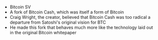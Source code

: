 - Bitcoin SV
- A fork of Bitcoin Cash, which was itself a form of Bitcoin
- Craig Wright, the creator, believed that Bitcoin Cash was too radical a departure from Satoshi's original vision for BTC
- He made this fork that behaves much more like the technology laid out in the original Bitcoin whitepaper